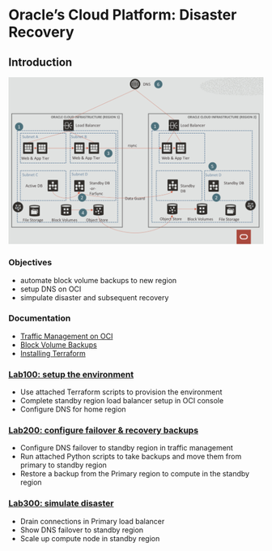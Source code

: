 # Oracle’s Cloud Platform: Disaster Recovery

<!-- Comment out table of contents
## Table of Contents
[Introduction](#introduction)
-->

## Introduction

![Alt text](./failover_SS.png?raw=true "Title")

### Objectives
- automate block volume backups to new region
- setup DNS on OCI
- simpulate disaster and subsequent recovery

### Documentation
- [Traffic Management on OCI](https://www.oracle.com/a/ocom/docs/cloud/traffic-management-100.pdf)
- [Block Volume Backups](https://docs.cloud.oracle.com/en-us/iaas/Content/Block/Concepts/blockvolumebackups.htm)
- [Installing Terraform](https://docs.cloud.oracle.com/en-us/iaas/Content/API/SDKDocs/terraformgetstarted.htm)

### [Lab100: setup the environment](https://github.com/arshyasharifian/DR_DNS/blob/master/Lab100/LabGuide100.md)
- Use attached Terraform scripts to provision the environment
- Complete standby region load balancer setup in OCI console
- Configure DNS for home region
  
### [Lab200: configure failover & recovery backups](https://github.com/arshyasharifian/DR_DNS/blob/master/LabGuide200.md)
- Configure DNS failover to standby region in traffic management
- Run attached Python scripts to take backups and move them from primary to standby region
- Restore a backup from the Primary region to compute in the standby region

### [Lab300: simulate disaster](https://github.com/arshyasharifian/DR_DNS/blob/master/Lab300/LabGuide300.md)
- Drain connections in Primary load balancer
- Show DNS failover to standby region
- Scale up compute node in standby region
